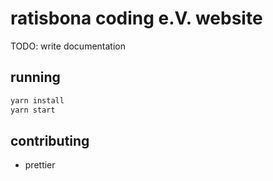 # ratisbona coding e.V. website

TODO: write documentation

## running

```sh
yarn install
yarn start
```

## contributing

- prettier
